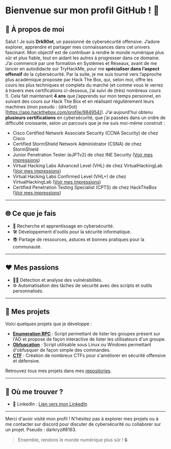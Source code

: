 # Bienvenue sur mon profil GitHub ! 👋

## 🚀 À propos de moi
Salut !
Je suis **DrkR0ot**, un passionné de cybersécurité offensive.
J’adore explorer, apprendre et partager mes connaissances dans cet univers fascinant.
Mon objectif est de contribuer à rendre le monde numérique plus sûr et plus fiable, tout en aidant les autres à progresser dans ce domaine.
J’ai commencé par une formation en Systèmes et Réseaux, avant de me lancer en autodidacte sur TryHackMe, pour me **spécialiser dans l’aspect offensif** de la cybersécurité. Par la suite, je me suis tourné vers l’approche plus académique proposée par Hack The Box, qui, selon moi, offre les cours les plus techniques et complets du marché (et comme vous le verrez à travers mes certifications ci-dessous, j’ai suivi de (très) nombreux cours !).
Cela fait maintenant **4 ans** que j’apprends sur mon temps personnel, en suivant des cours sur Hack The Box et en réalisant régulièrement leurs machines (mon pseudo : (drkr0ot)[https://app.hackthebox.com/profile/984954]).
J’ai aujourd’hui obtenu **plusieurs certifications** en cybersécurité, que j’ai passées dans un ordre de difficulté croissante, selon un parcours que je me suis moi-même construit :
- Cisco Certified Network Associate Security (CCNA Security) de chez Cisco 
- Certified StormShield Network Administrator (CSNA) de chez StormShield
- Junior Penetration Tester (eJPTv2) de chez INE Security ([Voir mes impressions](https://www.linkedin.com/posts/gregoire-durand-drkr0ot_cybersecurity-pentesting-redteam-activity-7020064853155282944-9wWQ?utm_source=share&utm_medium=member_desktop&rcm=ACoAACRK-8MBVF6Q2viJ1QWf5MWuQO-QGfp9r88))
- Virtual Hacking Labs Advanced Level (VHL) de chez VirtualHackingLab ([Voir mes impressions](https://www.linkedin.com/posts/gregoire-durand-drkr0ot_certification-vhl-advanced-level-activity-7057730537964064768--2kU?utm_source=share&utm_medium=member_desktop&rcm=ACoAACRK-8MBVF6Q2viJ1QWf5MWuQO-QGfp9r88))
- Virtual Hacking Labs Confirmed Level (VHL+) de chez VirtualHackingLab ([Voir mes impressions](https://www.linkedin.com/posts/gregoire-durand-drkr0ot_certification-vhl-activity-7086330235389898752-KObW?utm_source=share&utm_medium=member_desktop&rcm=ACoAACRK-8MBVF6Q2viJ1QWf5MWuQO-QGfp9r88))
- Certified Penetration Testing Specialist (CPTS) de chez HackTheBox ([Voir mes impressions](https://www.linkedin.com/posts/gregoire-durand-drkr0ot_certified-penetration-testing-specialist-activity-7170410937881989120-5ZuG?utm_source=share&utm_medium=member_desktop&rcm=ACoAACRK-8MBVF6Q2viJ1QWf5MWuQO-QGfp9r88))

---

## 🌐 Ce que je fais
- 🔐 Recherche et apprentissage en cybersécurité. 
- 🛠️ Développement d'outils pour la sécurité informatique.
- 📚 Partage de ressources, astuces et bonnes pratiques pour la communauté.

---

## ❤️ Mes passions
- 🕵️‍♂️ Détection et analyse des vulnérabilités.
- ⚙️ Automatisation des tâches de sécurité avec des scripts et outils personnalisés.

---

## 📂 Mes projets
Voici quelques projets que je développe :
- **[Enumeration RPC](https://github.com/DrkR0ot/Enumeration-RPC)** : Script permettant de lister les groupes présent sur l'AD et propose de façon interactive de lister les utilisateurs d'un groupe.
- **[Obfuscation](https://github.com/DrkR0ot/Obfuscation)** : Script utilisable sous Linux ou Windows permettant d'obfusquer de façon simple des commandes.
- **[CTF](https://github.com/DrkR0ot/CTF)** : Création de nombreux CTFs pour s'améliorer en sécurité offensive et défensive.

Retrouvez tous mes projets dans mes [repositories](https://github.com/DrkR0ot?tab=repositories).

---

## 🌟 Où me trouver ?
- 💬 LinkedIn : [Lien vers mon LinkedIn](https://www.linkedin.com/in/gregoire-durand-drkr0ot/)

---

Merci d'avoir visité mon profil ! N'hésitez pas à explorer mes projets ou à me contacter sur discord pour discuter de cybersécurité ou collaborer sur un projet. Pseudo : darkryz#8163.  

> Ensemble, rendons le monde numérique plus sûr ! 🔒
